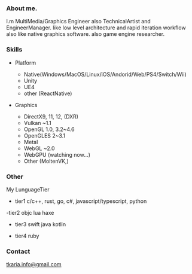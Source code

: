 ### About me.

I.m MultiMedia/Graphics Engineer also TechnicalArtist and EngineerManager.
like low level architecture and rapid iteration workflow also like native graphics software.
also game engine researcher.

### Skills

- Platform
  - Native(Windows/MacOS/Linux/iOS/Andorid/Web/PS4/Switch/Wii)
  - Unity
  - UE4
  - other (ReactNative)

- Graphics
  - DirectX9, 11, 12, (DXR)
  - Vulkan ~1.1
  - OpenGL 1.0, 3.2~4.6
  - OpenGLES 2~3.1
  - Metal
  - WebGL ~2.0
  - WebGPU (watching now...)
  - Other (MoltenVK,)

### Other

My LunguageTier

- tier1
c/c++, rust, go, c#, javascript/typescript, python

-tier2
objc lua haxe

- tier3
swift java kotlin

- tier4
ruby

### Contact

tkaria.info@gmail.com

<!--
**TK-Aria/TK-Aria** is a ✨ _special_ ✨ repository because its `README.md` (this file) appears on your GitHub profile.

Here are some ideas to get you started:

- 🔭 I’m currently working on ...
- 🌱 I’m currently learning ...
- 👯 I’m looking to collaborate on ...
- 🤔 I’m looking for help with ...
- 💬 Ask me about ...
- 📫 How to reach me: ...
- 😄 Pronouns: ...
- ⚡ Fun fact: ...
-->
